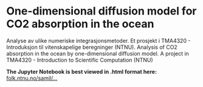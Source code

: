 # One-dimensional diffusion model for CO2 absorption in the ocean
 Analyse av ulike numeriske integrasjonsmetoder. Et prosjekt i TMA4320 - Introduksjon til vitenskapelige beregninger (NTNU).
 Analysis of CO2 absorption in the ocean by one-dimensional diffusion model. A project in TMA4320 - Introduction to Scientific Computation (NTNU)

**The Jupyter Notebook is best viewed in .html format here:** [folk.ntnu.no/samil/...](https://folk.ntnu.no/samil/Application/Projects/One-dimensional%20diffusion%20model%20for%20%20CO2%20%20absorption%20in%20the%20ocean.html)
